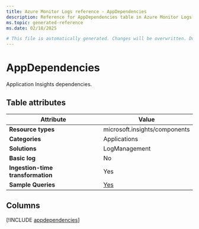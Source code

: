 ```yaml
---
title: Azure Monitor Logs reference - AppDependencies
description: Reference for AppDependencies table in Azure Monitor Logs.
ms.topic: generated-reference
ms.date: 02/18/2025

# This file is automatically generated. Changes will be overwritten. Do not change this file directly.
---
```


# AppDependencies

Application Insights dependencies.


## Table attributes

|Attribute|Value|
|---|---|
|**Resource types**|microsoft.insights/components|
|**Categories**|Applications|
|**Solutions**| LogManagement|
|**Basic log**|No|
|**Ingestion-time transformation**|Yes|
|**Sample Queries**|[Yes](/azure/azure-monitor/reference/queries/appdependencies)|



## Columns
  
[!INCLUDE [appdependencies](~/reusable-content/ce-skilling/azure/includes/azure-monitor/reference/tables/appdependencies-include.md)]

